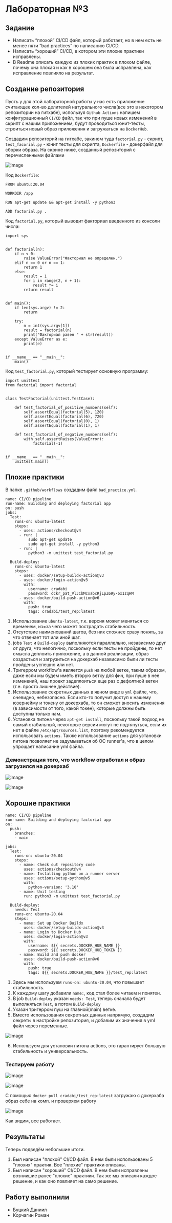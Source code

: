 # Лабораторная №3

## Задание
* Написать “плохой” CI/CD файл, который работает, но в нем есть не менее пяти “bad practices” по написанию CI/CD.
* Написать “хороший” CI/CD, в котором эти плохие практики исправлены.
* В Readme описать каждую из плохих практик в плохом файле, почему она плохая и как в хорошем она была исправлена, как исправление повлияло на результат.

## Создание репозитория

Пусть у для этой лабораторной работы у нас есть приложение считающее кол-во делителей натурального числа(все это в некотором репозитории на гитхабе), используя `Github Actions` напишем конфигурационный `CI/CD` файл, так что при пуше новых изменений в скрипт с нашим приложением, будут проводиться юнит-тесты, строиться новый образ приложения и загружаться на `DockerHub`. 

Создадим репозиторий на гитхабе, закинем туда `factorial.py` - скрипт, `test_facorial.py` - юнит тесты для скрипта, `Dockerfile` - докерфайл для сборки образа. На скрине ниже, созданный репозиторий с перечисленными файлами

![image](https://github.com/Nyehx/ITMO_cloud_labs/blob/main/DevOps/Lab_3/1.png)

Код `Dockerfile`:
```
FROM ubuntu:20.04

WORKDIR /app

RUN apt-get update && apt-get install -y python3 

ADD factorial.py .
```

Код `factorial.py`, который выводит факториал введенного из консоли числа:
```
import sys


def factorial(n):
    if n < 0:
        raise ValueError("Факториал не определен.")
    elif n == 0 or n == 1:
        return 1
    else:
        result = 1
        for i in range(2, n + 1):
            result *= i
        return result


def main():
    if len(sys.argv) != 2:
        return

    try:
        n = int(sys.argv[1])
        result = factorial(n)
        print("Факториал равен " + str(result))
    except ValueError as e:
        print(e)


if __name__ == "__main__":
    main()
```

Код `test_factorial.py`, который тестирует основную программу:

```
import unittest
from factorial import factorial


class TestFactorial(unittest.TestCase):

    def test_factorial_of_positive_numbers(self):
        self.assertEqual(factorial(5), 120)
        self.assertEqual(factorial(6), 720)
        self.assertEqual(factorial(0), 1)
        self.assertEqual(factorial(1), 1)

    def test_factorial_of_negative_numbers(self):
        with self.assertRaises(ValueError):
            factorial(-1)


if __name__ == "__main__":
    unittest.main()
```


## Плохие практики 

В папке `.github/workflows` создадим файл `bad_practice.yml`.

```
name: CI/CD pipeline
run-name: Building and deploying factorial app
on: push
jobs:
  Test:
    runs-on: ubuntu-latest
    steps:
      - uses: actions/checkout@v4
      - run: |
          sudo apt-get update
          sudo apt-get install -y python3
      - run: |
          python3 -m unittest test_factorial.py
          
  Build-deploy:
    runs-on: ubuntu-latest
    steps:
      - uses: docker/setup-buildx-action@v3
      - uses: docker/login-action@v3
        with:
          username: cradabi
          password: dckr_pat_VlJCbMcxabcRjLpZ69y-6x1zqHM
      - uses: docker/build-push-action@v6
        with:
          push: true
          tags: cradabi/test_rep:latest
```

1. Использование `ubuntu-latest`, т.к. версия может меняться со временем, из=за чего может пострадать стабильность.
2. Отсутствие наименований шагов, без них сложнее сразу понять, за что отвечает тот или иной шаг. 
3. jobs `Test` и `Build-deploy` выполняются параллельно, независимо друг от друга, что нелогично, поскольку если тесты не пройдены, то нет смысла деплоить приложение, а в данной реализации, образ создасться и загрузиться на докерхаб независимо были ли тесты пройдены успешно или нет.
4. Тригерром workflow'а является `push` на любой ветке, таким образом, даже если мы будем иметь вторую ветку для фич, при пуше в нее изменений, наш проект задеплоиться еще раз с дефолтной ветки (т.е. просто лишнее действие).
5. Использование секретных данных в явном виде в `yml` файле, что, очевидно, небезопасно. Если кто-то получит доступ к нашему юзернейму и токену от докерхаба, то он сможет вносить изменения (в зависимости от того, какой токен), которые должны быть доступны только нам.
6. Установка питона через `apt-get install`, поскольку такой подход не самый стабильный, некоторые версии могут не подтянуться, если их нет в файле `/etc/apt/sources.list`, поэтому рекомендуется использовать `actions`. Также использование `actions` для установки питона позволяет не задумываться об ОС runner'a, что в целом упрощает написание yml файла.

### Демонстрация того, что workflow отработал и образ загрузился на докерхаб

![image](https://github.com/Nyehx/ITMO_cloud_labs/blob/main/DevOps/Lab_3/6.png)

![image](https://github.com/Nyehx/ITMO_cloud_labs/blob/main/DevOps/Lab_3/3.png)

## Хорошие практики

```
name: CI/CD pipeline
run-name: Building and deploying factorial app
on:
  push:
    branches:
    - main

jobs:
  Test:
    runs-on: ubuntu-20.04
    steps:
      - name: Check out repository code
        uses: actions/checkout@v4
      - name: Installing python on a runner server
        uses: actions/setup-python@v5
        with:
          python-version: '3.10'
      - name: Unit testing
        run: python3 -m unittest test_factorial.py

  Build-deploy:
    needs: Test
    runs-on: ubuntu-20.04
    steps:
      - name: Set up Docker Buildx
        uses: docker/setup-buildx-action@v3
      - name: Login to Docker Hub
        uses: docker/login-action@v3
        with:
          username: ${{ secrets.DOCKER_HUB_NAME }}
          password: ${{ secrets.DOCKER_HUB_TOKEN }}
      - name: Build and push docker
        uses: docker/build-push-action@v6
        with:
          push: true
          tags: ${{ secrets.DOCKER_HUB_NAME }}/test_rep:latest
```

1. Здесь мы используем `runs-on: ubuntu-20.04`, что повышает стабильность.
2. К каждому шагу добавили `name:`, код стал более читаем и понятен.
3. В job `Build-deploy` указан `needs: Test`, теперь сначала будет выполняться `Test`, а потом `Build-deploy`
4. Указан тригерром пуш на главной(main) ветке.
5. Вместо использования секретных данных напрямую, создадим секреты в настройке репозитория, и добавим их значения в yml файл через переменные.

![image](https://github.com/Nyehx/ITMO_cloud_labs/blob/main/DevOps/Lab_3/8.png)

6. Используем для установки питона actions, это гарантирует большую стабильность и универсальность.

### Тестируем работу

![image](https://github.com/Nyehx/ITMO_cloud_labs/blob/main/DevOps/Lab_3/5.png)



![image](https://github.com/Nyehx/ITMO_cloud_labs/blob/main/DevOps/Lab_3/7.png)

С помощью `docker pull cradabi/test_rep:latest` загружаю с докерхаба образ себе на комп. и проверяем работу

![image](https://github.com/Nyehx/ITMO_cloud_labs/blob/main/DevOps/Lab_3/4.png)

Как видим, все работает.

## Результаты

Теперь подведём небольшие итоги. 

1. Был написан "плохой" CI/CD файл. В нем были использованы 5 "плохих" практик. Все "плохие" практики описаны.
2. Был написан "хороший" CI/CD файл. В нем были исправлены возникшие ранее "плохие" практики. Так же мы описали каждое решение, и как оно повлияет на само решение.

## Работу выполнили
* Буцкий Даниил
* Корчагин Роман
